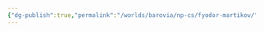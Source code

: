```yaml
---
{"dg-publish":true,"permalink":"/worlds/barovia/np-cs/fyodor-martikov/","tags":["Barovia"]}
---
```


